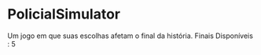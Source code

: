 # PolicialSimulator
Um jogo em que suas escolhas afetam o final da história. Finais Disponíveis : 5
